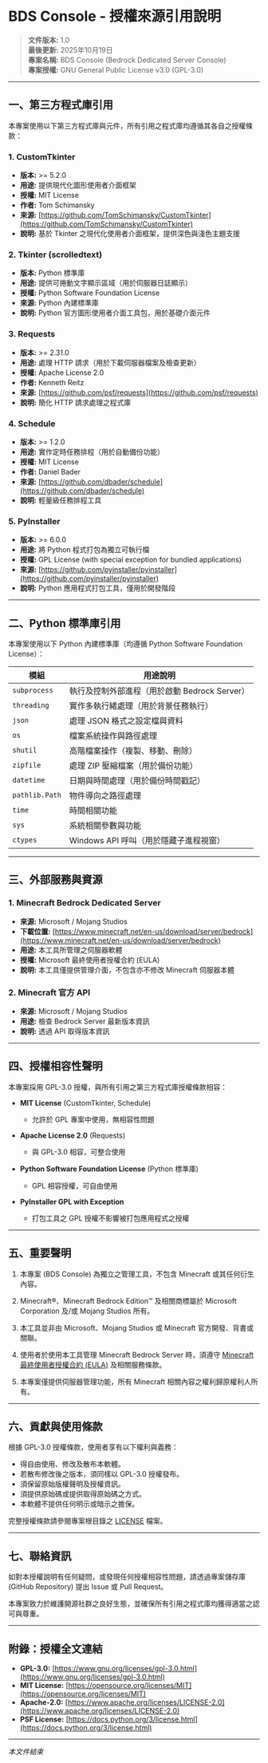 # BDS Console - 授權來源引用說明

> **文件版本:** 1.0  
> **最後更新:** 2025年10月19日  
> **專案名稱:** BDS Console (Bedrock Dedicated Server Console)  
> **專案授權:** GNU General Public License v3.0 (GPL-3.0)

---

## 一、第三方程式庫引用

本專案使用以下第三方程式庫與元件，所有引用之程式庫均遵循其各自之授權條款：

### 1. CustomTkinter

- **版本:** >= 5.2.0
- **用途:** 提供現代化圖形使用者介面框架
- **授權:** MIT License
- **作者:** Tom Schimansky
- **來源:** [https://github.com/TomSchimansky/CustomTkinter](https://github.com/TomSchimansky/CustomTkinter)
- **說明:** 基於 Tkinter 之現代化使用者介面框架，提供深色與淺色主題支援

### 2. Tkinter (scrolledtext)

- **版本:** Python 標準庫
- **用途:** 提供可捲動文字顯示區域（用於伺服器日誌顯示）
- **授權:** Python Software Foundation License
- **來源:** Python 內建標準庫
- **說明:** Python 官方圖形使用者介面工具包，用於基礎介面元件

### 3. Requests

- **版本:** >= 2.31.0
- **用途:** 處理 HTTP 請求（用於下載伺服器檔案及檢查更新）
- **授權:** Apache License 2.0
- **作者:** Kenneth Reitz
- **來源:** [https://github.com/psf/requests](https://github.com/psf/requests)
- **說明:** 簡化 HTTP 請求處理之程式庫

### 4. Schedule

- **版本:** >= 1.2.0
- **用途:** 實作定時任務排程（用於自動備份功能）
- **授權:** MIT License
- **作者:** Daniel Bader
- **來源:** [https://github.com/dbader/schedule](https://github.com/dbader/schedule)
- **說明:** 輕量級任務排程工具

### 5. PyInstaller

- **版本:** >= 6.0.0
- **用途:** 將 Python 程式打包為獨立可執行檔
- **授權:** GPL License (with special exception for bundled applications)
- **來源:** [https://github.com/pyinstaller/pyinstaller](https://github.com/pyinstaller/pyinstaller)
- **說明:** Python 應用程式打包工具，僅用於開發階段

---

## 二、Python 標準庫引用

本專案使用以下 Python 內建標準庫（均遵循 Python Software Foundation License）：

| 模組 | 用途說明 |
|------|---------|
| `subprocess` | 執行及控制外部進程（用於啟動 Bedrock Server） |
| `threading` | 實作多執行緒處理（用於背景任務執行） |
| `json` | 處理 JSON 格式之設定檔與資料 |
| `os` | 檔案系統操作與路徑處理 |
| `shutil` | 高階檔案操作（複製、移動、刪除） |
| `zipfile` | 處理 ZIP 壓縮檔案（用於備份功能） |
| `datetime` | 日期與時間處理（用於備份時間戳記） |
| `pathlib.Path` | 物件導向之路徑處理 |
| `time` | 時間相關功能 |
| `sys` | 系統相關參數與功能 |
| `ctypes` | Windows API 呼叫（用於隱藏子進程視窗） |

---

## 三、外部服務與資源

### 1. Minecraft Bedrock Dedicated Server

- **來源:** Microsoft / Mojang Studios
- **下載位置:** [https://www.minecraft.net/en-us/download/server/bedrock](https://www.minecraft.net/en-us/download/server/bedrock)
- **用途:** 本工具所管理之伺服器軟體
- **授權:** Microsoft 最終使用者授權合約 (EULA)
- **說明:** 本工具僅提供管理介面，不包含亦不修改 Minecraft 伺服器本體

### 2. Minecraft 官方 API

- **來源:** Microsoft / Mojang Studios
- **用途:** 檢查 Bedrock Server 最新版本資訊
- **說明:** 透過 API 取得版本資訊

---

## 四、授權相容性聲明

本專案採用 GPL-3.0 授權，與所有引用之第三方程式庫授權條款相容：

- **MIT License** (CustomTkinter, Schedule)
  - 允許於 GPL 專案中使用，無相容性問題

- **Apache License 2.0** (Requests)
  - 與 GPL-3.0 相容，可整合使用

- **Python Software Foundation License** (Python 標準庫)
  - GPL 相容授權，可自由使用

- **PyInstaller GPL with Exception**
  - 打包工具之 GPL 授權不影響被打包應用程式之授權

---

## 五、重要聲明

1. 本專案 (BDS Console) 為獨立之管理工具，不包含 Minecraft 或其任何衍生內容。

2. Minecraft®、Minecraft Bedrock Edition™ 及相關商標屬於 Microsoft Corporation 及/或 Mojang Studios 所有。

3. 本工具並非由 Microsoft、Mojang Studios 或 Minecraft 官方開發、背書或關聯。

4. 使用者於使用本工具管理 Minecraft Bedrock Server 時，須遵守 [Minecraft 最終使用者授權合約 (EULA)](https://www.minecraft.net/eula) 及相關服務條款。

5. 本專案僅提供伺服器管理功能，所有 Minecraft 相關內容之權利歸原權利人所有。

---

## 六、貢獻與使用條款

根據 GPL-3.0 授權條款，使用者享有以下權利與義務：

- 得自由使用、修改及散布本軟體。
- 若散布修改後之版本，須同樣以 GPL-3.0 授權發布。
- 須保留原始版權聲明及授權資訊。
- 須提供原始碼或提供取得原始碼之方式。
- 本軟體不提供任何明示或暗示之擔保。

完整授權條款請參閱專案根目錄之 [LICENSE](LICENSE) 檔案。

---

## 七、聯絡資訊

如對本授權說明有任何疑問，或發現任何授權相容性問題，請透過專案儲存庫 (GitHub Repository) 提出 Issue 或 Pull Request。

本專案致力於維護開源社群之良好生態，並確保所有引用之程式庫均獲得適當之認可與尊重。

---

## 附錄：授權全文連結

- **GPL-3.0:** [https://www.gnu.org/licenses/gpl-3.0.html](https://www.gnu.org/licenses/gpl-3.0.html)
- **MIT License:** [https://opensource.org/licenses/MIT](https://opensource.org/licenses/MIT)
- **Apache-2.0:** [https://www.apache.org/licenses/LICENSE-2.0](https://www.apache.org/licenses/LICENSE-2.0)
- **PSF License:** [https://docs.python.org/3/license.html](https://docs.python.org/3/license.html)

---

*本文件結束*

